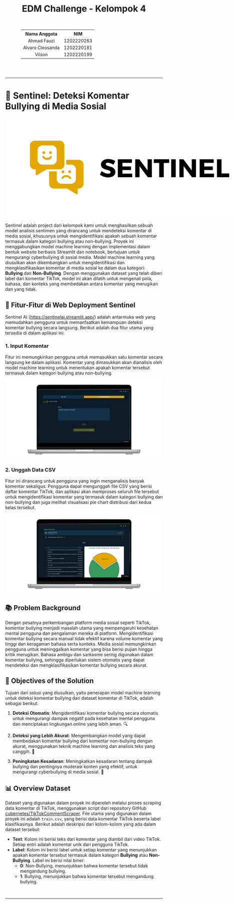 <div align="center">
  <h1><strong>EDM Challenge - Kelompok 4</strong></h1>
  <table style="margin-top: 50px; margin-bottom: 30px; width: 80%; text-align: center;">
    <tr>
      <th>Nama Anggota</th>
      <th>NIM</th>
    </tr>
    <tr>
      <td>Ahmad Fauzi</td>
      <td>1202220263</td>
    </tr>
    <tr>
      <td>Alvaro Cleosanda</td>
      <td>1202220181</td>
    </tr>
    <tr>
      <td>Vilson</td>
      <td>1202220199</td>
    </tr>
  </table>
</div>

<br>

---


# 🎯 **Sentinel: Deteksi Komentar Bullying di Media Sosial**

<div align="center">
  <img src="img/artificial (2000 x 800 piksel) (1).png" alt="Sentinel" style="max-width: 800px;">
</div>

Sentinel adalah project dari kelompok kami untuk menghasilkan sebuah model analisis sentimen yang dirancang untuk mendeteksi komentar di media sosial, khususnya untuk mengidentifikasi apakah sebuah komentar termasuk dalam kategori bullying atau non-bullying. Proyek ini menggabungkan model machine learning dengan implementasi dalam bentuk website berbasis Streamlit dan notebook, bertujuan untuk mengurangi cyberbullying di sosial media.
Model machine learning yang diusulkan akan dikembangkan untuk mengidentifikasi dan mengklasifikasikan komentar di media sosial ke dalam dua kategori: **Bullying** dan **Non-Bullying**. Dengan menggunakan dataset yang telah diberi label dari komentar TikTok, model ini akan dilatih untuk mengenali pola, bahasa, dan konteks yang membedakan antara komentar yang merugikan dan yang tidak.

## 🌟 **Fitur-Fitur di Web Deployment Sentinel**

Sentinel AI (https://sentinelai.streamlit.app/) adalah antarmuka web yang memudahkan pengguna untuk memanfaatkan kemampuan deteksi komentar bullying secara langsung. Berikut adalah dua fitur utama yang tersedia di dalam aplikasi ini:

### 1. Input Komentar
Fitur ini memungkinkan pengguna untuk memasukkan satu komentar secara langsung ke dalam aplikasi. Komentar yang dimasukkan akan dianalisis oleh model machine learning untuk menentukan apakah komentar tersebut termasuk dalam kategori bullying atau non-bullying.

![Input Komentar Screenshot](img/input_komentar.png)

### 2. Unggah Data CSV
Fitur ini dirancang untuk pengguna yang ingin menganalisis banyak komentar sekaligus. Pengguna dapat mengunggah file CSV yang berisi daftar komentar TikTok, dan aplikasi akan memproses seluruh file tersebut untuk mengidentifikasi komentar yang termasuk dalam kategori bullying dan non-bullying dan juga melihat visualisasi pie chart distribusi dari kedua kelas tersebut.

![Unggah Data CSV Screenshot](img/upload_csv.png)

## 📚 **Problem Background**
Dengan pesatnya perkembangan platform media sosial seperti TikTok, komentar bullying menjadi masalah utama yang mempengaruhi kesehatan mental pengguna dan pengalaman mereka di platform. Mengidentifikasi komentar bullying secara manual tidak efektif karena volume komentar yang tinggi dan keragaman bahasa serta konteks. Media sosial memungkinkan pengguna untuk meninggalkan komentar yang bisa berisi pujian hingga kritik merugikan. Bahasa ambigu dan sarkasme sering digunakan dalam komentar bullying, sehingga diperlukan sistem otomatis yang dapat mendeteksi dan mengklasifikasikan komentar bullying secara akurat.

## 🚀 **Objectives of the Solution**
Tujuan dari solusi yang diusulkan, yaitu penerapan model machine learning untuk deteksi komentar bullying dari dataset komentar di TikTok, adalah sebagai berikut:

1. **Deteksi Otomatis**: Mengidentifikasi komentar bullying secara otomatis untuk mengurangi dampak negatif pada kesehatan mental pengguna dan menciptakan lingkungan online yang lebih aman. 🔍

2. **Deteksi yang Lebih Akurat**: Mengembangkan model yang dapat membedakan komentar bullying dari komentar non-bullying dengan akurat, menggunakan teknik machine learning dan analisis teks yang canggih. 🎯

3. **Peningkatan Kesadaran**: Meningkatkan kesadaran tentang dampak bullying dan pentingnya moderasi konten yang efektif, untuk mengurangi cyberbullying di media sosial. 🌟


## 📊 **Overview Dataset**
Dataset yang digunakan dalam proyek ini diperoleh melalui proses scraping data komentar di TikTok, menggunakan script dari repository GitHub [cubernetes/TikTokCommentScraper](https://github.com/cubernetes/TikTokCommentScraper). File utama yang digunakan dalam proyek ini adalah `train.csv`, yang berisi data komentar TikTok beserta label klasifikasinya. Berikut adalah deskripsi dari kolom-kolom yang ada dalam dataset tersebut:

- **Text**: Kolom ini berisi teks dari komentar yang diambil dari video TikTok. Setiap entri adalah komentar unik dari pengguna TikTok.
- **Label**: Kolom ini berisi label untuk setiap komentar yang menunjukkan apakah komentar tersebut termasuk dalam kategori **Bullying** atau **Non-Bullying**. Label ini berisi nilai biner:
  - **0**: Non-Bullying, menunjukkan bahwa komentar tersebut tidak mengandung bullying.
  - **1**: Bullying, menunjukkan bahwa komentar tersebut mengandung bullying.

<br>

---
